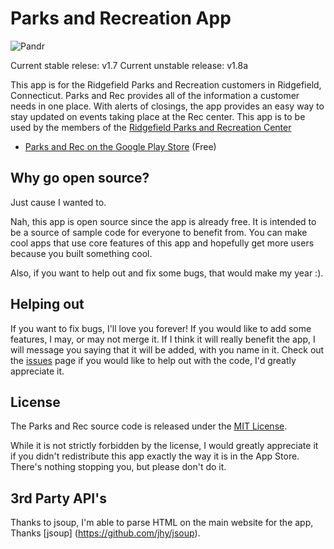 Parks and Recreation App
====================

![Pandr](http://images.nikhilp.org/pandr.png)

Current stable relese: v1.7
Current unstable release: v1.8a

This app is for the Ridgefield Parks and Recreation customers in Ridgefield, Connecticut.
Parks and Rec provides all of the information a customer needs in one place.
With alerts of closings, the app provides an easy way to stay updated on events taking place at the Rec center.
This app is to be used by the members of the [Ridgefield Parks and Recreation Center][2] 

* [Parks and Rec on the Google Play Store][1] (Free)

[1]: https://play.google.com/store/apps/details?id=com.nikhilparanjape.parksandrec
[2]: http://ridgefieldparksandrec.org/

## Why go open source?

Just cause I wanted to.

Nah, this app is open source since the app is already free. It is intended to be a source of sample code for everyone to benefit from. You can make cool apps that use core features of this app and hopefully get more users because you built something cool.

Also, if you want to help out and fix some bugs, that would make my year :).

## Helping out

If you want to fix bugs, I'll love you forever! If you would like to add some features, I may, or may not merge it. If I think it will really benefit the app, I will message you saying that it will be added, with you name in it. Check out the  [issues](https://github.com/indianpoptart/Parks-and-Recreation/issues) page if you would like to help out with the code, I'd greatly appreciate it.


## License

The Parks and Rec  source code is released under the [MIT License](https://github.com/indianpoptart/Parks-and-Recreation/blob/master/LICENSE).

While it is not strictly forbidden by the license, I would greatly appreciate it if you didn't redistribute this app exactly the way it is in the App Store. There's nothing stopping you, but please don't do it.

## 3rd Party API's

Thanks to jsoup, I'm able to parse HTML on the main website for the app, Thanks [jsoup] (https://github.com/jhy/jsoup).
